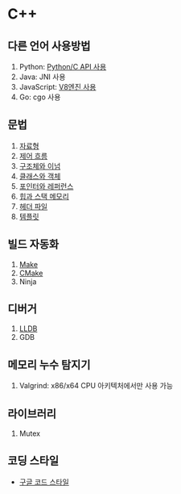 # C++

## 다른 언어 사용방법
1. Python: [Python/C API 사용](https://docs.python.org/3/c-api/index.html)
2. Java: JNI 사용
3. JavaScript: [V8엔진 사용](https://v8.dev/docs)
4. Go: cgo 사용

## 문법
1. [자료형](content/Data%20type.md)
1. [제어 흐름](/content/Control%20flow.md)
1. [구조체와 이넘](content/Structure%20and%20enumeration.md)
1. [클래스와 객체](content/Class%20and%20object.md)
1. [포인터와 레퍼런스](content/Pointer%20and%20reference.md)
1. [힙과 스택 메모리](content/Heap%20and%20stack%20memory.md)
1. [헤더 파일](content/Header%20file.md)
1. [템플릿](content/Template.md)

## 빌드 자동화

1. [Make](build%20automation/Make.md)
1. [CMake](build%20automation/CMake.md)
1. Ninja

## 디버거

1. [LLDB](debugger/LLDB.md)
1. GDB

## 메모리 누수 탐지기
1. Valgrind: x86/x64 CPU 아키텍처에서만 사용 가능

## 라이브러리
1. Mutex

## 코딩 스타일
- [구글 코드 스타일](https://google.github.io/styleguide/cppguide.html)
